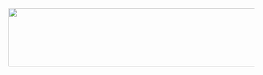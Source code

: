
<a href="https://github.com/devxb/gitanimals">
  <img
    src="https://render.gitanimals.org/lines/kangminguu"
    width="600"
    height="120"
  />
</a>
  
